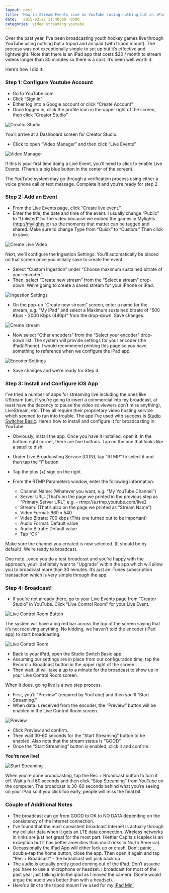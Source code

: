 ```yaml
---
layout: post
title: "How to Stream Events Live on YouTube (using nothing but an iPad)"
date:   2015-02-27 11:40:00 -0500
categories: video streaming youtube
---
```

Over the past year, I’ve been broadcasting youth hockey games live through YouTube using nothing but a tripod and an ipad (with tripod mount). The process was not exceptionally simple to set up but it’s effective and lightweight. Note that there is an iPad app that costs $20 / month to stream videos longer than 30 minutes so there is a cost. It’s been well worth it.  

Here’s how I did it:

### Step 1: Configure Youtube Account

- Go to YouTube.com
- Click “Sign In”
- Either log into a Google account or click “Create Account”
- Once logged in, click the profile icon in the upper right of the screen, then click “Creator Studio”

![Creator Studio](/assets/youtube-creator-studio.png)

You’ll arrive at a Dashboard screen for Creator Studio.

- Click to open “Video Manager” and then click “Live Events”

![Video Manager](/assets/youtube-video-manager.png)

If this is your first time doing a Live Event, you’ll need to click to enable Live Events. (There’s a big blue button in the center of the screen).

The YouTube system may go through a verification process using either a voice phone call or text message. Complete it and you’re ready for step 2.

### Step 2: Add an Event

- From the Live Events page, click “Create live event.”
- Enter the title, the date and time of the event. I usually change “Public” to “Unlisted” for the video because we embed the games in Mylights (http://mylights.io) so the moments that matter can be tagged and shared. Make sure to change Type from “Quick” to “Custom.” Then click to save.

![Create Live Video](/assets/youtube-create-live-video.png)

Next, we’ll configure the Ingestion Settings. You’ll automatically be placed on that screen once you initially save to create the event.

- Select “Custom Ingestion” under “Choose maximum sustained bitrate of your encoder”
- Then, select “Create new stream” from the “Select a stream” drop-down. We’re going to create a saved stream for your iPhone or iPad.

![Ingestion Settings](/assets/youtube-ingestion-settings.png)

- On the pop-up “Create new stream” screen, enter a name for the stream, e.g. “My iPad” and select a Maximum sustained bitrate of “500 Kbps - 2000 Kbps (480p)” from the drop-down. Save changes.

![Create stream](/assets/youtube-create-stream.png)

- Now select “Other encoders” from the “Select your encoder” drop-down list. The system will provide settings for your encoder (the iPad/iPhone). I would recommend printing this page so you have something to reference when we configure the iPad app.

![Encoder Settings](/assets/youtube-encoder-settings.png)

- Save changes and we’re ready for Step 3.

### Step 3: Install and Configure iOS App

I’ve tried a number of apps for streaming live including the ones like UStream (um, if you’re going to insert a commercial into my broadcast, at least have the decency to pause the video so viewers don’t miss anything), LiveStream, etc. They all require their proprietary video hosting service which seemed to run into trouble. The app I’ve used with success is [Studio Switcher Basic](https://itunes.apple.com/us/app/switcher-studio-basic/id783007942?mt=8). Here’s how to install and configure it for broadcasting in YouTube.

- Obviously, install the app. Once you have it installed, open it. In the bottom right corner, there are five buttons. Tap on the one that looks like a satellite dish.
- Under Live Broadcasting Service (CDN), tap “RTMP” to select it and then tap the “i” button.
- Tap the plus (+) sign on the right.

- From the RTMP Parameters window, enter the following information:

  - Channel Name: (Whatever you want, e.g. “My YouTube Channel”)
  - Server URL: (That’s on the page we printed in the previous step as “Primary Server URL”, e.g. - rtmp://a.rtmp.youtube.com/live2
  - Stream: (That’s also on the page we printed as “Stream Name”)
  - Video Format: 960 x 540
  - Video Bitrate: 700 kbps (This one turned out to be important)
  - Audio Format: Default value
  - Audio Bitrate: Default value
  - Tap “OK”

Make sure the channel you created is now selected. (It should be by default). We’re ready to broadcast.

One note…once you do a test broadcast and you’re happy with the approach, you’ll definitely want to “Upgrade” within the app which will allow you to broadcast more than 30 minutes. It’s just an iTunes subscription transaction which is very simple through the app.

### Step 4: Broadcast!

- If you’re not already there, go to your Live Events page from “Creator Studio” in YouTube. Click “Live Control Room” for your Live Event.

![Live Control Room Button](/assets/youtube-live-control-room-button.png)

The system will have a big red bar across the top of the screen saying that it’s not receiving anything. No kidding, we haven’t told the encoder (iPad app) to start broadcasting.

![Live Control Room](/assets/youtube-live-control-room.png)

- Back to your iPad, open the Studio Switch Basic app.
- Assuming our settings are in place from our configuration time, tap the Record + Broadcast button in the upper right of the screen.
- Then wait…it will take a up to a minute for the broadcast to show up in your Live Control Room screen.

When it does, going live is a two step process.
- First, you’ll “Preview” (required by YouTube) and then you’ll “Start Streaming.”
- When data is received from the encoder, the “Preview” button will be enabled in the Live Control Room screen.

![Preview](/assets/youtube-preview.png)

- Click Preview and confirm.
- Then wait 30-60 seconds for the “Start Streaming” button to be enabled. Also note that the stream status is “GOOD”.
- Once the “Start Streaming” button is enabled, click it and confirm.

**You’re now live!**

![Start Streaming](/assets/youtube-start-streaming.png)

When you’re done broadcasting, tap the Rec + Broadcast button to turn it off. Wait a full 60 seconds and then click “Stop Streaming” from YouTube on the computer. The broadcast is 30-60 seconds behind what you’re seeing on your iPad so if you click too early, people will miss the final bit.

### Couple of Additional Notes

- The broadcast can go from GOOD to OK to NO DATA depending on the consistency of the Internet connection.
- I’ve found that the most consistent broadcast Internet is actually through my cellular data when it gets an LTE data connection. Wireless networks in rinks are just not great for the most part. (Kettler Capitals Iceplex is an exception but it has better amenities than most rinks in North America).
- Occassionally the iPad App will either lock up or crash. Don’t panic…double-tap the home button, close the app. Then open it again and tap “Rec + Broadcast” - the broadcast will pick back up
- The audio is actually pretty good coming out of the iPad. Don’t assume you have to use a microphone or headset. I broadcast for most of the past year just talking into the ipad as I moved the camera. (Some would argue the audio was better than with a headset).
- Here’s a link to the tripod mount I’ve used for my [iPad Mini](https://www.amazon.com/gp/product/B00B0GSADW)
